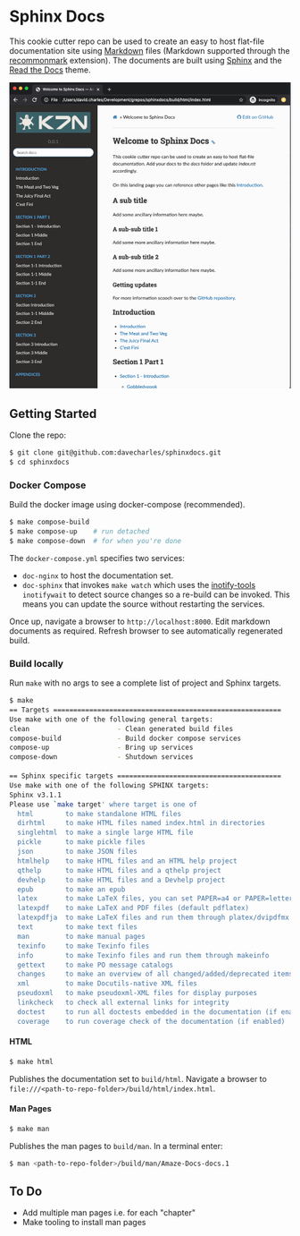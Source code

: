 # Sphinx Docs

This cookie cutter repo can be used to create an easy to host flat-file
documentation site using
[Markdown](https://www.markdownguide.org/getting-started/) files
(Markdown supported through the
[recommonmark](https://recommonmark.readthedocs.io) extension).
The documents are built using [Sphinx](https://www.sphinx-doc.org/en/master) and
the [Read the Docs](https://sphinx-rtd-theme.readthedocs.io) theme.

![alt text](source/_static/screenshot.png "Screen shot of Sphinx Docs")

## Getting Started

Clone the repo:

```bash
$ git clone git@github.com:davecharles/sphinxdocs.git
$ cd sphinxdocs
```

### Docker Compose

Build the docker image using docker-compose (recommended).

```bash
$ make compose-build
$ make compose-up    # run detached
$ make compose-down  # for when you're done
```

The `docker-compose.yml` specifies two services:

- `doc-nginx` to host the documentation set.
- `doc-sphinx` that invokes `make watch` which uses the
  [inotify-tools](https://github.com/inotify-tools/inotify-tools/wiki)
  `inotifywait` to detect source changes so a re-build can be invoked. This
   means you can update the source without restarting the services.

Once up, navigate a browser to `http://localhost:8000`. Edit markdown
documents as required. Refresh browser to see automatically regenerated build.

### Build locally
Run `make` with no args to see a complete list of project and Sphinx targets.    
```bash
$ make
== Targets =========================================================
Use make with one of the following general targets:
clean                      - Clean generated build files
compose-build              - Build docker compose services
compose-up                 - Bring up services
compose-down               - Shutdown services

== Sphinx specific targets =========================================
Use make with one of the following SPHINX targets:
Sphinx v3.1.1
Please use `make target' where target is one of
  html        to make standalone HTML files
  dirhtml     to make HTML files named index.html in directories
  singlehtml  to make a single large HTML file
  pickle      to make pickle files
  json        to make JSON files
  htmlhelp    to make HTML files and an HTML help project
  qthelp      to make HTML files and a qthelp project
  devhelp     to make HTML files and a Devhelp project
  epub        to make an epub
  latex       to make LaTeX files, you can set PAPER=a4 or PAPER=letter
  latexpdf    to make LaTeX and PDF files (default pdflatex)
  latexpdfja  to make LaTeX files and run them through platex/dvipdfmx
  text        to make text files
  man         to make manual pages
  texinfo     to make Texinfo files
  info        to make Texinfo files and run them through makeinfo
  gettext     to make PO message catalogs
  changes     to make an overview of all changed/added/deprecated items
  xml         to make Docutils-native XML files
  pseudoxml   to make pseudoxml-XML files for display purposes
  linkcheck   to check all external links for integrity
  doctest     to run all doctests embedded in the documentation (if enabled)
  coverage    to run coverage check of the documentation (if enabled)
```

#### HTML 
```bash
$ make html
```
Publishes the documentation set to `build/html`. Navigate a browser to
`file:///<path-to-repo-folder>/build/html/index.html`.

#### Man Pages
```bash
$ make man
```
Publishes the man pages to `build/man`. In a terminal enter:

```bash
$ man <path-to-repo-folder>/build/man/Amaze-Docs-docs.1
```

## To Do

- Add multiple man pages i.e. for each "chapter"
- Make tooling to install man pages
